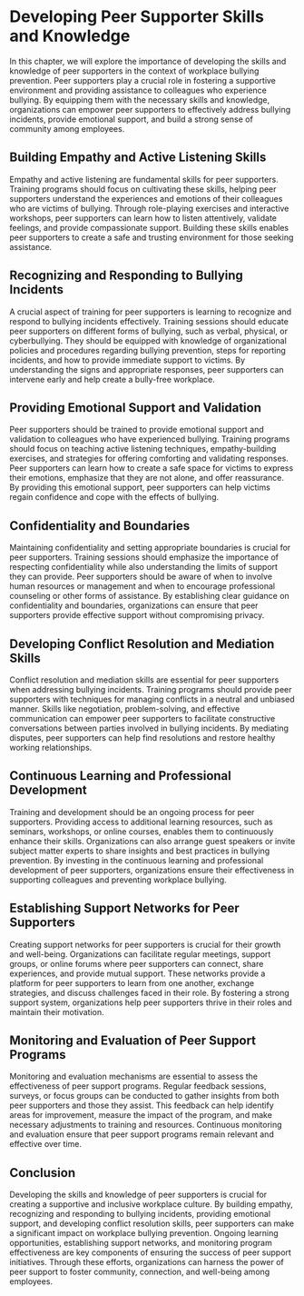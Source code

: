 # Developing Peer Supporter Skills and Knowledge

In this chapter, we will explore the importance of developing the skills and knowledge of peer supporters in the context of workplace bullying prevention. Peer supporters play a crucial role in fostering a supportive environment and providing assistance to colleagues who experience bullying. By equipping them with the necessary skills and knowledge, organizations can empower peer supporters to effectively address bullying incidents, provide emotional support, and build a strong sense of community among employees.

## Building Empathy and Active Listening Skills

Empathy and active listening are fundamental skills for peer supporters. Training programs should focus on cultivating these skills, helping peer supporters understand the experiences and emotions of their colleagues who are victims of bullying. Through role-playing exercises and interactive workshops, peer supporters can learn how to listen attentively, validate feelings, and provide compassionate support. Building these skills enables peer supporters to create a safe and trusting environment for those seeking assistance.

## Recognizing and Responding to Bullying Incidents

A crucial aspect of training for peer supporters is learning to recognize and respond to bullying incidents effectively. Training sessions should educate peer supporters on different forms of bullying, such as verbal, physical, or cyberbullying. They should be equipped with knowledge of organizational policies and procedures regarding bullying prevention, steps for reporting incidents, and how to provide immediate support to victims. By understanding the signs and appropriate responses, peer supporters can intervene early and help create a bully-free workplace.

## Providing Emotional Support and Validation

Peer supporters should be trained to provide emotional support and validation to colleagues who have experienced bullying. Training programs should focus on teaching active listening techniques, empathy-building exercises, and strategies for offering comforting and validating responses. Peer supporters can learn how to create a safe space for victims to express their emotions, emphasize that they are not alone, and offer reassurance. By providing this emotional support, peer supporters can help victims regain confidence and cope with the effects of bullying.

## Confidentiality and Boundaries

Maintaining confidentiality and setting appropriate boundaries is crucial for peer supporters. Training sessions should emphasize the importance of respecting confidentiality while also understanding the limits of support they can provide. Peer supporters should be aware of when to involve human resources or management and when to encourage professional counseling or other forms of assistance. By establishing clear guidance on confidentiality and boundaries, organizations can ensure that peer supporters provide effective support without compromising privacy.

## Developing Conflict Resolution and Mediation Skills

Conflict resolution and mediation skills are essential for peer supporters when addressing bullying incidents. Training programs should provide peer supporters with techniques for managing conflicts in a neutral and unbiased manner. Skills like negotiation, problem-solving, and effective communication can empower peer supporters to facilitate constructive conversations between parties involved in bullying incidents. By mediating disputes, peer supporters can help find resolutions and restore healthy working relationships.

## Continuous Learning and Professional Development

Training and development should be an ongoing process for peer supporters. Providing access to additional learning resources, such as seminars, workshops, or online courses, enables them to continuously enhance their skills. Organizations can also arrange guest speakers or invite subject matter experts to share insights and best practices in bullying prevention. By investing in the continuous learning and professional development of peer supporters, organizations ensure their effectiveness in supporting colleagues and preventing workplace bullying.

## Establishing Support Networks for Peer Supporters

Creating support networks for peer supporters is crucial for their growth and well-being. Organizations can facilitate regular meetings, support groups, or online forums where peer supporters can connect, share experiences, and provide mutual support. These networks provide a platform for peer supporters to learn from one another, exchange strategies, and discuss challenges faced in their role. By fostering a strong support system, organizations help peer supporters thrive in their roles and maintain their motivation.

## Monitoring and Evaluation of Peer Support Programs

Monitoring and evaluation mechanisms are essential to assess the effectiveness of peer support programs. Regular feedback sessions, surveys, or focus groups can be conducted to gather insights from both peer supporters and those they assist. This feedback can help identify areas for improvement, measure the impact of the program, and make necessary adjustments to training and resources. Continuous monitoring and evaluation ensure that peer support programs remain relevant and effective over time.

## Conclusion

Developing the skills and knowledge of peer supporters is crucial for creating a supportive and inclusive workplace culture. By building empathy, recognizing and responding to bullying incidents, providing emotional support, and developing conflict resolution skills, peer supporters can make a significant impact on workplace bullying prevention. Ongoing learning opportunities, establishing support networks, and monitoring program effectiveness are key components of ensuring the success of peer support initiatives. Through these efforts, organizations can harness the power of peer support to foster community, connection, and well-being among employees.
